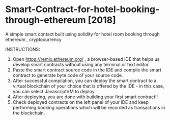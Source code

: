 # Smart-Contract-for-hotel-booking-through-ethereum [2018]
A simple smart contact built using solidity for hotel room booking through ethereum , cryptocurrency

INSTRUCTIONS:

1. Open https://remix.ethereum.org/ , a browser-based IDE that helps us develop smart contracts without using any terminal or text editor.
2. Paste the smart contract source code in the IDE and compile the smart contract to generate byte code of your source code.
3. After successful compilation, you can deploy the smart contract to a virtual blockchain of your choice that is offered by the IDE - in this case, you can select JavascriptVM to deploy.
4. After deploying, you are done with building your first smart contract!!
5. Check deployed contracts on the left panel of your IDE and keep performing booking operations which will be recorded as transactions in the blockchain.
